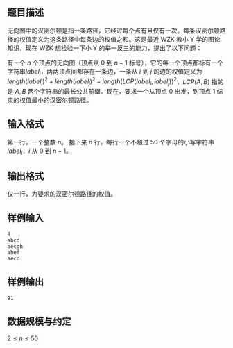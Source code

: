 ## 题目描述

无向图中的汉密尔顿是指一条路径，它经过每个点有且仅有一次。每条汉密尔顿路径的权值定义为这条路径中每条边的权值之和。这是最近 WZK 教小 Y 学的图论知识，现在 WZK 想检验一下小 Y 的举一反三的能力，提出了以下问题：

有一个 $n$ 个顶点的无向图（顶点从 $0$ 到 $n-1$ 标号），它的每一个顶点都标有一个字符串$label_i$，两两顶点间都存在一条边，一条从 $i$ 到 $j$ 的边的权值定义为 $length(label_i)^2+length(label_j)^2-length(LCP(label_i,label_j))^2$，$LCP(A,B)$ 指的是 $A,B$ 两个字符串的最长公共前缀。现在，要求一个从顶点 $0$ 出发，到顶点 $1$ 结束的权值最小的汉密尔顿路径。

## 输入格式

第一行，一个整数 $n$。
接下来 $n$ 行，每行一个不超过 $50$ 个字母的小写字符串 $label_i$，$i$ 从 $0$ 到 $n-1$。

## 输出格式

仅一行，为要求的汉密尔顿路径的权值。

## 样例输入

```plain
4
abcd
aecgh
abef
aecd
```

## 样例输出

```plain
91
```

## 数据规模与约定

$2\le n\le 50$